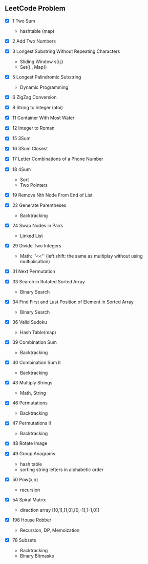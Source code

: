 ## LeetCode Problem

- [x] 1 Two Sum

  - hashtable (map)
- [x] 2 Add Two Numbers
- [x] 3 Longest Substring Without Repeating Characters
  - Sliding Window s[i.j)
  - Set() , Map()
- [x] 5 Longest Palindromic Substring
  
  - Dynamic Programming
- [x] 6 ZigZag Conversion
- [x] 8 String to Integer (atoi)
- [x] 11 Container With Most Water
- [x] 12 Integer to Roman
- [x] 15 3Sum
- [x] 16 3Sum Closest
- [x] 17 Letter Combinations of a Phone Number
- [x] 18 4Sum
  - Sort
  - Two Pointers
- [x] 19 Remove Nth Node From End of List
- [x] 22 Generate Parentheses
  
  - Backtracking
- [x] 24 Swap Nodes in Pairs
  
  - Linked List
- [x] 29 Divide Two Integers
  
  - Math: ''<<'' (left shift: the same as multiplay without using multiplication)
- [x] 31 Next Permutation
- [x] 33 Search in Rotated Sorted Array
  
  - Binary Search
- [x] 34 Find First and Last Position of Element in Sorted Array
  
  - Binary Search
- [x] 36 Valid Sudoku
  
  - Hash Table(map)
- [x] 39 Combination Sum
  
  - Backtracking
- [x] 40 Combination Sum II
  
  - Backtracking
- [x] 43 Multiply Strings
  
  - Math, String
- [x] 46 Permutations
  
  - Backtracking
- [x] 47 Permutations II
  
  - Backtracking
- [x] 48 Rotate Image
- [x] 49 Group Anagrams
  
  - hash table
  - sorting string letters in alphabetic order
- [x] 50 Pow(x,n)
  
  - recursion
- [x] 54 Spiral Matrix
  
  - direction array [[0,1],[1,0],[0,-1],[-1,0]]
- [x] 198 House Robber
  - Recursion, DP, Memoization
- [x] 78 Subsets
  - Backtracking
  - Binary Bitmasks